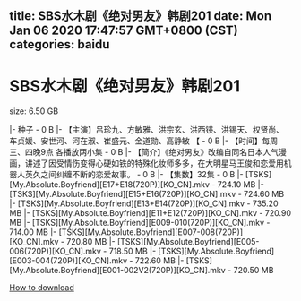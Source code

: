 
title: SBS水木剧《绝对男友》韩剧201
date: Mon Jan 06 2020 17:47:57 GMT+0800 (CST)    
categories: baidu
---

# SBS水木剧《绝对男友》韩剧201
size: 6.50 GB
 
 
|- 种子 - 0 B
|- 【主演】吕珍九、方敏雅、洪宗玄、洪西锳、洪锡天、权贤尚、车贞媛、安世河、河在淑、崔盛元、金道勋、高静敏 【 - 0 B
|- 【时间】每周三、四晚9点 各播放两小集 - 0 B
|- 【简介】《绝对男友》改编自同名日本人气漫画，讲述了因受情伤变得心硬如铁的特殊化妆师多多，在大明星马王俊和恋爱用机器人英久之间纠缠不断的恋爱故事。 - 0 B
|- 【集数】32集 - 0 B
|- [TSKS][My.Absolute.Boyfriend][E17+E18(720P)][KO_CN].mkv - 724.10 MB
|- [TSKS][My.Absolute.Boyfriend][E15+E16(720P)][KO_CN].mkv - 724.60 MB
|- [TSKS][My.Absolute.Boyfriend][E13+E14(720P)][KO_CN].mkv - 735.20 MB
|- [TSKS][My.Absolute.Boyfriend][E11+E12(720P)][KO_CN].mkv - 720.90 MB
|- [TSKS][My.Absolute.Boyfriend][E009-010(720P)][KO_CN].mkv - 714.00 MB
|- [TSKS][My.Absolute.Boyfriend][E007-008(720P)][KO_CN].mkv - 720.80 MB
|- [TSKS][My.Absolute.Boyfriend][E005-006(720P)][KO_CN].mkv - 718.50 MB
|- [TSKS][My.Absolute.Boyfriend][E003-004(720P)][KO_CN].mkv - 722.60 MB
|- [TSKS][My.Absolute.Boyfriend][E001-002V2(720P)][KO_CN].mkv - 720.50 MB

[How to download](https://bpcam.bemobtrk.com/go/2ceec3aa-1ca2-46d6-b9ff-aaa5c184517c?jno=3276)